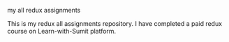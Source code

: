 my all redux assignments

This is my redux all assignments repository. I have completed a paid redux course on Learn-with-Sumit platform.